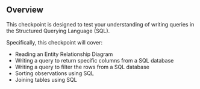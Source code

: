 ## Overview

This checkpoint is designed to test your understanding of writing queries in the Structured Querying Language (SQL).

Specifically, this checkpoint will cover:

- Reading an Entity Relationship Diagram
- Writing a query to return specific columns from a SQL database
- Writing a query to filter the rows from a SQL database
- Sorting observations using SQL
- Joining tables using SQL
